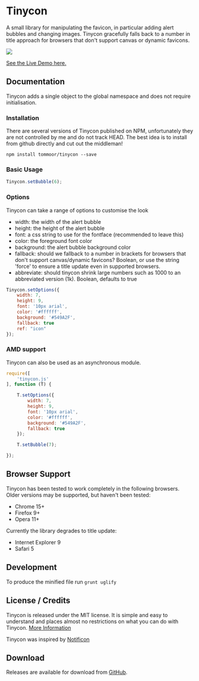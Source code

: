 # Tinycon

A small library for manipulating the favicon, in particular adding alert bubbles and changing images. Tinycon gracefully falls back to a number in title approach for browsers that don't support canvas or dynamic favicons.

<img src="https://github.com/tommoor/tinycon/blob/master/examples/screenshot.png?raw=true" />

<a href="http://tommoor.github.com/tinycon/">See the Live Demo here.</a>

## Documentation

Tinycon adds a single object to the global namespace and does not require initialisation.

### Installation

There are several versions of Tinycon published on NPM, unfortunately they are not controlled by me and do not track HEAD. The best idea is to install from github
directly and cut out the middleman!

```
npm install tommoor/tinycon --save
```

### Basic Usage

```javascript
Tinycon.setBubble(6);
```

### Options

Tinycon can take a range of options to customise the look

* width: the width of the alert bubble
* height: the height of the alert bubble
* font: a css string to use for the fontface (recommended to leave this)
* color: the foreground font color
* background: the alert bubble background color
* fallback: should we fallback to a number in brackets for browsers that don't support canvas/dynamic favicons? Boolean, or use the string 'force' to ensure a title update even in supported browsers.
* abbreviate: should tinycon shrink large numbers such as 1000 to an abbreviated version (1k). Boolean, defaults to true

```javascript
Tinycon.setOptions({
	width: 7,
	height: 9,
	font: '10px arial',
	color: '#ffffff',
	background: '#549A2F',
	fallback: true
	ref: "icon"
});
```

### AMD support

Tinycon can also be used as an asynchronous module.

```javascript
require([
	'tinycon.js'
], function (T) {

	T.setOptions({
		width: 7,
		height: 9,
		font: '10px arial',
		color: '#ffffff',
		background: '#549A2F',
		fallback: true
	});

	T.setBubble(7);

});
```

## Browser Support

Tinycon has been tested to work completely in the following browsers. Older versions may be supported, but haven't been tested:

* Chrome 15+
* Firefox 9+
* Opera 11+

Currently the library degrades to title update:

* Internet Explorer 9
* Safari 5


## Development

To produce the minified file run `grunt uglify`


## License / Credits

Tinycon is released under the MIT license. It is simple and easy to understand and places almost no restrictions on what you can do with Tinycon.
[More Information](http://en.wikipedia.org/wiki/MIT_License)

Tinycon was inspired by [Notificon](https://github.com/makeable/Notificon)


## Download

Releases are available for download from
[GitHub](http://github.com/tommoor/tinycon/downloads).
